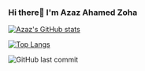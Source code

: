 ### Hi there👋 I'm Azaz Ahamed Zoha

<!-- ### 🔭 I’m currently working on ...
### 🌱 I’m currently learning ...
### 👯 I’m looking to collaborate on ...
### 🤔 I’m looking for help with ...
### 💬 Ask me about ...
### 📫 How to reach me: ...
### 😄 Pronouns: ...
### ⚡ Fun fact: ...
 -->
[![Azaz's GitHub stats](https://github-readme-stats.vercel.app/api?username=ahamedzoha)](https://github.com/anuraghazra/github-readme-stats)

[![Top Langs](https://github-readme-stats.vercel.app/api/top-langs/?username=ahamedzoha&size_weight=0&count_weight=1)](https://github.com/anuraghazra/github-readme-stats)


![GitHub last commit](https://img.shields.io/github/last-commit/ahamedzoha/ahamedzoha)


